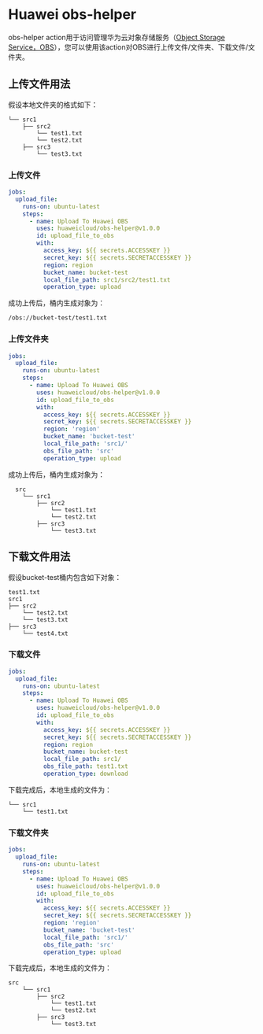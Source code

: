 # Huawei obs-helper
obs-helper action用于访问管理华为云对象存储服务（[Object Storage Service，OBS](https://www.huaweicloud.com/product/obs.html)），您可以使用该action对OBS进行上传文件/文件夹、下载文件/文件夹。

## **上传文件用法**
假设本地文件夹的格式如下：
```text
└── src1
    ├── src2
        └── test1.txt
        └── test2.txt
    ├── src3
        └── test3.txt
```

### 上传文件
```yaml
jobs:
  upload_file:
    runs-on: ubuntu-latest
    steps:
      - name: Upload To Huawei OBS
        uses: huaweicloud/obs-helper@v1.0.0
        id: upload_file_to_obs
        with:
          access_key: ${{ secrets.ACCESSKEY }}
          secret_key: ${{ secrets.SECRETACCESSKEY }}
          region: region
          bucket_name: bucket-test
          local_file_path: src1/src2/test1.txt
          operation_type: upload
```
成功上传后，桶内生成对象为：
```text
/obs://bucket-test/test1.txt
```

### 上传文件夹
```yaml
jobs:
  upload_file:
    runs-on: ubuntu-latest
    steps:
      - name: Upload To Huawei OBS
        uses: huaweicloud/obs-helper@v1.0.0
        id: upload_file_to_obs
        with:
          access_key: ${{ secrets.ACCESSKEY }}
          secret_key: ${{ secrets.SECRETACCESSKEY }}
          region: 'region'
          bucket_name: 'bucket-test'
          local_file_path: 'src1/'
          obs_file_path: 'src'
          operation_type: upload
```
成功上传后，桶内生成对象为：
```text
  src
    └── src1
        ├── src2
            └── test1.txt
            └── test2.txt
        ├── src3
            └── test3.txt
```

## **下载文件用法**
假设bucket-test桶内包含如下对象：
```text
test1.txt
src1
├── src2
    └── test2.txt
    └── test3.txt
├── src3
    └── test4.txt
```

### 下载文件
```yaml
jobs:
  upload_file:
    runs-on: ubuntu-latest
    steps:
      - name: Upload To Huawei OBS
        uses: huaweicloud/obs-helper@v1.0.0
        id: upload_file_to_obs
        with:
          access_key: ${{ secrets.ACCESSKEY }}
          secret_key: ${{ secrets.SECRETACCESSKEY }}
          region: region
          bucket_name: bucket-test
          local_file_path: src1/
          obs_file_path: test1.txt
          operation_type: download
```
下载完成后，本地生成的文件为：
```text
└── src1
    └── test1.txt
```

### 下载文件夹
```yaml
jobs:
  upload_file:
    runs-on: ubuntu-latest
    steps:
      - name: Upload To Huawei OBS
        uses: huaweicloud/obs-helper@v1.0.0
        id: upload_file_to_obs
        with:
          access_key: ${{ secrets.ACCESSKEY }}
          secret_key: ${{ secrets.SECRETACCESSKEY }}
          region: 'region'
          bucket_name: 'bucket-test'
          local_file_path: 'src1/'
          obs_file_path: 'src'
          operation_type: upload
```
下载完成后，本地生成的文件为：
```text
src
    └── src1
        ├── src2
            └── test1.txt
            └── test2.txt
        ├── src3
            └── test3.txt
```
